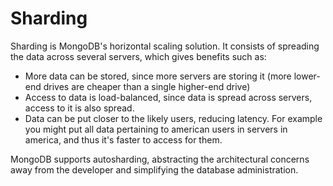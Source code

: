 # Sharding
Sharding is MongoDB's horizontal scaling solution. It consists of spreading the data across several servers, which gives benefits such as:

* More data can be stored, since more servers are storing it (more lower-end drives are cheaper than a single higher-end drive)
* Access to data is load-balanced, since data is spread across servers, access to it is also spread.
* Data can be put closer to the likely users, reducing latency. For example you might put all data pertaining to american users in servers in america, and thus it's faster to access for them.

MongoDB supports autosharding, abstracting the architectural concerns away from the developer and simplifying the database administration.
